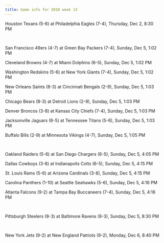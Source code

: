 ```yaml
---
title: Game info for 2010 week 13
---
```

Houston Texans (5-6) at Philadelphia Eagles (7-4), Thursday, Dec 2, 8:30 PM


<br/>

San Francisco 49ers (4-7) at Green Bay Packers (7-4), Sunday, Dec 5, 1:02 PM

Cleveland Browns (4-7) at Miami Dolphins (6-5), Sunday, Dec 5, 1:02 PM

Washington Redskins (5-6) at New York Giants (7-4), Sunday, Dec 5, 1:02 PM

New Orleans Saints (8-3) at Cincinnati Bengals (2-9), Sunday, Dec 5, 1:03 PM

Chicago Bears (8-3) at Detroit Lions (2-9), Sunday, Dec 5, 1:03 PM

Denver Broncos (3-8) at Kansas City Chiefs (7-4), Sunday, Dec 5, 1:03 PM

Jacksonville Jaguars (6-5) at Tennessee Titans (5-6), Sunday, Dec 5, 1:03 PM

Buffalo Bills (2-9) at Minnesota Vikings (4-7), Sunday, Dec 5, 1:05 PM


<br/>

Oakland Raiders (5-6) at San Diego Chargers (6-5), Sunday, Dec 5, 4:05 PM

Dallas Cowboys (3-8) at Indianapolis Colts (6-5), Sunday, Dec 5, 4:15 PM

St. Louis Rams (5-6) at Arizona Cardinals (3-8), Sunday, Dec 5, 4:15 PM

Carolina Panthers (1-10) at Seattle Seahawks (5-6), Sunday, Dec 5, 4:16 PM

Atlanta Falcons (9-2) at Tampa Bay Buccaneers (7-4), Sunday, Dec 5, 4:16 PM


<br/>

Pittsburgh Steelers (8-3) at Baltimore Ravens (8-3), Sunday, Dec 5, 8:30 PM


<br/>

New York Jets (9-2) at New England Patriots (9-2), Monday, Dec 6, 8:40 PM

